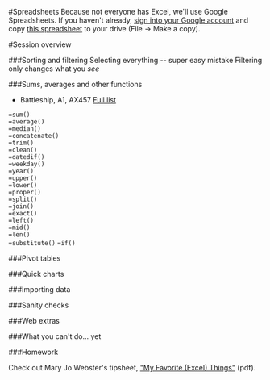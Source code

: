 #Spreadsheets
Because not everyone has Excel, we'll use Google Spreadsheets. If you haven't already, <a href="http://drive.google.com">sign into your Google account</a> and copy <a href="https://docs.google.com/spreadsheets/d/1fJ0QS18Zyftld30kdd10AD-ZO9n0f-VDnJKPsxLAmPY/edit?usp=sharing">this spreadsheet</a> to your drive (File -> Make a copy).

#Session overview

###Sorting and filtering
Selecting everything -- super easy mistake
Filtering only changes what you *see*

###Sums, averages and other functions
- Battleship, A1, AX457
<a href="https://support.google.com/docs/table/25273?hl=en&ref_topic=1361471">Full list</a>

<code>=sum()</code><br>
<code>=average()</code><br>
<code>=median()</code><br>
<code>=concatenate()</code><br>
<code>=trim()</code><br>
<code>=clean()</code><br>
<code>=datedif()</code><br>
<code>=weekday()</code><br>
<code>=year()</code><br>
<code>=upper()</code><br>
<code>=lower()</code><br>
<code>=proper()</code><br>
<code>=split()</code><br>
<code>=join()</code><br>
<code>=exact()</code><br>
<code>=left()</code><br>
<code>=mid()</code><br>
<code>=len()</code><br>
<code>=substitute()</code>
<code>=if()</code>

###Pivot tables

###Quick charts

###Importing data

###Sanity checks

###Web extras

###What you can't do... yet

###Homework

Check out Mary Jo Webster's tipsheet, <a href="http://extra.twincities.com/car/mj/ExcelClassHandout.pdf">"My Favorite (Excel) Things"</a> (pdf).
